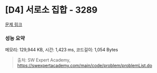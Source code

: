 # [D4] 서로소 집합 - 3289 

[문제 링크](https://swexpertacademy.com/main/code/problem/problemDetail.do?contestProbId=AWBJKA6qr2oDFAWr) 

### 성능 요약

메모리: 129,944 KB, 시간: 1,423 ms, 코드길이: 1,054 Bytes



> 출처: SW Expert Academy, https://swexpertacademy.com/main/code/problem/problemList.do